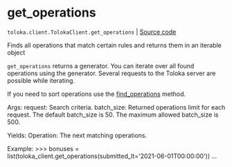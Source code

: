 # get_operations
`toloka.client.TolokaClient.get_operations` | [Source code](https://github.com/Toloka/toloka-kit/blob/v1.1.3/src/client/__init__.py#L2828)

Finds all operations that match certain rules and returns them in an iterable object


`get_operations` returns a generator. You can iterate over all found operations using the generator. Several requests to the Toloka server are possible while iterating.

 If you need to sort operations use the [find_operations](toloka.client.TolokaClient.find_operations.md) method.

 Args:
     request: Search criteria.
     batch_size: Returned operations limit for each request. The default batch_size is 50. The maximum allowed batch_size is 500.

 Yields:
     Operation: The next matching operations.

 Example:
     >>> bonuses = list(toloka_client.get_operations(submitted_lt='2021-06-01T00:00:00'))
     ...


